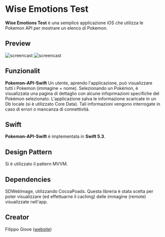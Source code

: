 # Wise Emotions Test

**Wise Emotions Test** è una semplice applicazione iOS che utilizza le Pokemon API per mostrare un elenco di Pokemon.
## Preview
![screencast](http://filippo-giove.com/public/image0.png)
![screencast](http://filippo-giove.com/public/image1.png)


## Funzionalit
**Pokemon-API-Swift**  Un utente, aprendo l'applicazione, può visualizzare tutti i Pokemon (immagine + nome). Selezionando un Pokémon, è visualizzata una pagina di dettaglio con alcune infoprmazioni specifiche del Pokémon selezionato.
L'applicazione salva le informazione scaricate in un Db locale (si è utilizzato Core Data). Tali informazioni vengono interrogate in caso di errori o mancanza di connettività.

## Swift
**Pokemon-API-Swift** è implementata in **Swift 5.3**.

## Design Pattern
Si è utilizzato il pattern MVVM.

## Dependencies

SDWebImage, utilizzando CocoaPoads. Questa libreria è stata scelta per poter visualizzare (ed effettuarne il caching) delle immagine (remote) visualizzate nell'app.

## Creator

Filippo Giove ([website](http://filippo-giove.com))
